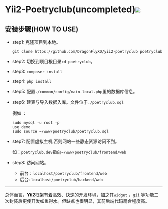 # Yii2-Poetryclub(uncompleted)![](https://avatars3.githubusercontent.com/u/22745316?v=3&s=30)

## 安装步骤(HOW TO USE)

* step1: 克隆项目到本地。

  `git clone https://github.com/DragonFlyXD/yii2-poetryclub poetryclub`

* step2: 切换到项目根目录`cd poetryclub`。

* step3: `composer install`

* step4: `php install`

* step5: 配置`./common/config/main-local.php`里的数据库信息。

* step6: 建表与导入数据入库。文件位于`./poetryclub.sql`

  例如 ：

  ```
  sudo mysql -u root -p
  use demo
  sudo source ~/www/poetryclub/poetryclub.sql
  ```

* step7: 配置虚拟主机,否则网站一些静态资源访问不到。

  如：`poetryclub.dev`指向`~/www/poetryclub/frontend/web`

* step8: 访问网站。

  * 前台：`localhost/poetryclub/frontend/web`
  * 后台:  `localhost/poetryclub/backend/web`


***

总体而言，**Yii2**框架有着高效、快速的开发环境，加之其`widget` ，`gii` 等功能二次封装后更使开发如鱼得水。但缺点也很明显，其前后端代码耦合程度高。
